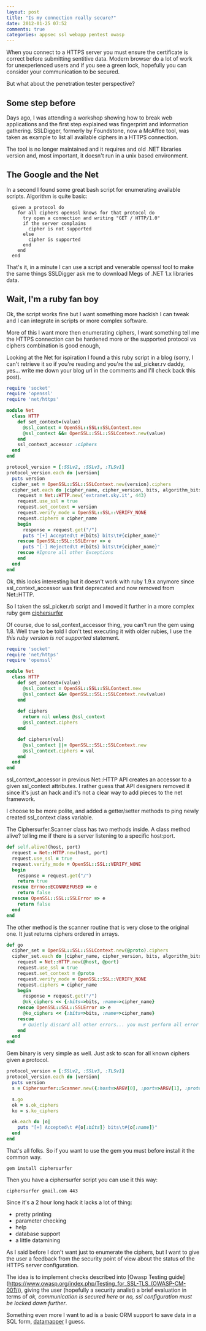 ```yaml
---
layout: post
title: "Is my connection really secure?"
date: 2012-01-25 07:52
comments: true
categories: appsec ssl webapp pentest owasp
---
```


When you connect to a HTTPS server you must ensure the certificate is correct
before submitting sentitive data.
Modern browser do a lot of work for unexperienced users and if you see a green
lock, hopefully you can consider your communication to be secured.

But what about the penetration tester perspective?

## Some step before

Days ago, I was attending a workshop showing how to break web applications and
the first step explained was fingerprint and information gathering.
SSLDigger, formerly by Foundstone, now a McAffee tool, was taken as example to
list all available ciphers in a HTTPS connection.

The tool is no longer maintained and it requires and old .NET libraries version
and, most important, it doesn't run in a unix based environment.

## The Google and the Net

In a second I found some great bash script for enumerating available scripts. 
Algorithm is quite basic:

``` 
  given a protocol do
    for all ciphers openssl knows for that protocol do
      try open a connection and writing "GET / HTTP/1.0"
      if the server complains
        cipher is not supported
      else
        cipher is supported
      end
    end
  end 
```

That's it, in a minute I can use a script and venerable openssl tool to make
the same things SSLDigger ask me to download Megs of .NET 1.x libraries data.

## Wait, I'm a ruby fan boy

Ok, the script works fine but I want something more hackish I can tweak and I
can integrate in scripts or more complex software.

More of this I want more then enumerating ciphers, I want something tell me the
HTTPS connection can be hardened more or the supported protocol vs ciphers
combination is good enough,

Looking at the Net for ispiration I found a this ruby script in a blog (sorry,
I can't retrieve it so if you're reading and you're the ssl_picker.rv daddy,
yes... write me down your blog url in the comments and I'll check back this
post).

``` ruby ssl_picker.rb 
require 'socket'
require 'openssl'
require 'net/https'

module Net
  class HTTP
    def set_context=(value)
      @ssl_context = OpenSSL::SSL::SSLContext.new
      @ssl_context &&= OpenSSL::SSL::SSLContext.new(value)
    end
    ssl_context_accessor :ciphers
  end
end

protocol_version = [:SSLv2, :SSLv3, :TLSv1]
protocol_version.each do |version|
  puts version
  cipher_set = OpenSSL::SSL::SSLContext.new(version).ciphers
  cipher_set.each do |cipher_name, cipher_version, bits, algorithm_bits|
    request = Net::HTTP.new('extranet.sky.it', 443)
    request.use_ssl = true
    request.set_context = version
    request.verify_mode = OpenSSL::SSL::VERIFY_NONE
    request.ciphers = cipher_name
    begin
      response = request.get("/")
      puts "[+] Accepted\t #{bits} bits\t#{cipher_name}"
    rescue OpenSSL::SSL::SSLError => e
      puts "[-] Rejected\t #{bits} bits\t#{cipher_name}"
    rescue #Ignore all other Exceptions
    end
  end
end
```

Ok, this looks interesting but it doesn't work with ruby 1.9.x anymore since
ssl_context_accessor was first deprecated and now removed from Net::HTTP.

So I taken the ssl_picker.rb script and I moved it further in a more complex
ruby gem [ciphersurfer](https://github.com/thesp0nge/ciphersurfer)

Of course, due to ssl_context_accessor thing, you can't run the gem using 1.8.
Well true to be told I don't test executing it with older rubies, I use the
_this ruby version is not supported_ statement.

``` ruby lib/ciphersurfer/net_http.rb
require 'socket'
require 'net/https'
require 'openssl'

module Net
  class HTTP
    def set_context=(value)
      @ssl_context = OpenSSL::SSL::SSLContext.new
      @ssl_context &&= OpenSSL::SSL::SSLContext.new(value)
    end
    
    def ciphers
      return nil unless @ssl_context
      @ssl_context.ciphers
    end

    def ciphers=(val)
      @ssl_context ||= OpenSSL::SSL::SSLContext.new
      @ssl_context.ciphers = val
    end
  end
end
```

ssl_context_accessor in previous Net::HTTP API creates an accessor to a given
ssl_context attributes. I rather guess that API designers removed it since it's
just an hack and it's not a clear way to add pieces to the net framework.

I choose to be more polite, and added a getter/setter methods to ping newly
created ssl_context class variable.

The Ciphersurfer.Scanner class has two methods inside. A class method alive?
telling me if there is a server listening to a specific host:port.

``` ruby lib/ciphersurfer/scanner.rb
def self.alive?(host, port)
  request = Net::HTTP.new(host, port)
  request.use_ssl = true
  request.verify_mode = OpenSSL::SSL::VERIFY_NONE 
  begin
    response = request.get("/")
    return true
  rescue Errno::ECONNREFUSED => e
    return false
  rescue OpenSSL::SSL::SSLError => e
    return false
  end
end
``` 

The other method is the scanner routine that is very close to the original one.
It just returns ciphers ordered in arrays.

``` ruby lib/ciphersurfer/scanner.rb
def go
  cipher_set = OpenSSL::SSL::SSLContext.new(@proto).ciphers
  cipher_set.each do |cipher_name, cipher_version, bits, algorithm_bits|
    request = Net::HTTP.new(@host, @port)
    request.use_ssl = true
    request.set_context = @proto
    request.verify_mode = OpenSSL::SSL::VERIFY_NONE
    request.ciphers = cipher_name
    begin
      response = request.get("/")
      @ok_ciphers << {:bits=>bits, :name=>cipher_name}
    rescue OpenSSL::SSL::SSLError => e
      @ko_ciphers << {:bits=>bits, :name=>cipher_name}
    rescue 
      # Quietly discard all other errors... you must perform all error chekcs in the calling program
    end
  end
end
``` 

Gem binary is very simple as well. Just ask to scan for all known ciphers given a protocol.

``` ruby bin/ciphersurfer
protocol_version = [:SSLv2, :SSLv3, :TLSv1]
protocol_version.each do |version|
  puts version
  s = Ciphersurfer::Scanner.new({:host=>ARGV[0], :port=>ARGV[1], :proto=>version})

  s.go
  ok = s.ok_ciphers
  ko = s.ko_ciphers

  ok.each do |o|
    puts "[+] Accepted\t #{o[:bits]} bits\t#{o[:name]}"
  end
end
``` 

That's all folks. So if you want to use the gem you must before install it the common way.

``` 
gem install ciphersurfer
```

Then you have a ciphersurfer script you can use it this way:

``` 
ciphersurfer gmail.com 443
```

Since it's a 2 hour long hack it lacks a lot of thing:

* pretty printing
* parameter checking
* help
* database support
* a little datamining

As I said before I don't want just to enumerate the ciphers, but I want to give
the user a feedback from the security point of view about the status of the
HTTPS server configuration.

The idea is to implement checks described into [Owasp Testing
guide](https://www.owasp.org/index.php/Testing_for_SSL-TLS_(OWASP-CM-001\)),
giving the user (hopefully a security analist) a brief evaluation in terms of
_ok, communication is secured here_ or _no, ssl configuration must be locked
down further_.

Something even more I want to ad is a basic ORM support to save data in a SQL
form, [datamapper](http://datamapper.org) I guess.
